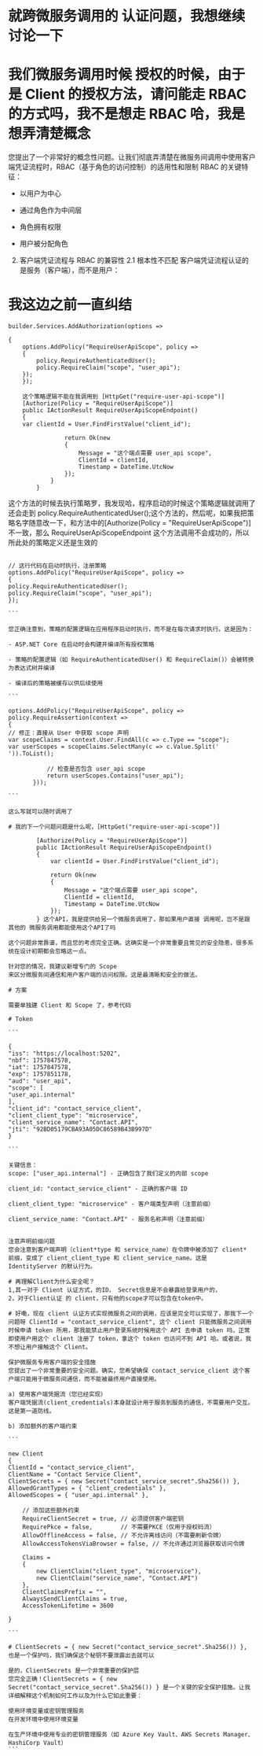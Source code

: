 # 就跨微服务调用的 认证问题，我想继续讨论一下

# 我们微服务调用时候 授权的时候，由于是 Client 的授权方法，请问能走 RBAC 的方式吗，我不是想走 RBAC 哈，我是想弄清楚概念

您提出了一个非常好的概念性问题。让我们彻底弄清楚在微服务间调用中使用客户端凭证流程时，RBAC（基于角色的访问控制）的适用性和限制
RBAC 的关键特征：

- 以用户为中心

- 通过角色作为中间层

- 角色拥有权限

- 用户被分配角色

2. 客户端凭证流程与 RBAC 的兼容性
   2.1 根本性不匹配
   客户端凭证流程认证的是服务（客户端），而不是用户：

# 我这边之前一直纠结

```
builder.Services.AddAuthorization(options =>

{
    options.AddPolicy("RequireUserApiScope", policy =>
    {
        policy.RequireAuthenticatedUser();
        policy.RequireClaim("scope", "user_api");
    });
    });

    这个策略逻辑不能在我调用到 [HttpGet("require-user-api-scope")]
    [Authorize(Policy = "RequireUserApiScope")]
    public IActionResult RequireUserApiScopeEndpoint()
    {
    var clientId = User.FindFirstValue("client_id");

                return Ok(new
                {
                    Message = "这个端点需要 user_api scope",
                    ClientId = clientId,
                    Timestamp = DateTime.UtcNow
                });
            }
        }
```

这个方法的时候去执行策略罗，我发现哈，程序启动的时候这个策略逻辑就调用了还会走到 policy.RequireAuthenticatedUser();这个方法的，然后呢，如果我把策略名字随意改一下，和方法中的[Authorize(Policy = "RequireUserApiScope")] 不一致，那么 RequireUserApiScopeEndpoint 这个方法调用不会成功的，所以所此处的策略定义还是生效的

````

// 这行代码在启动时执行，注册策略
options.AddPolicy("RequireUserApiScope", policy =>
{
policy.RequireAuthenticatedUser();
policy.RequireClaim("scope", "user_api");
});

```

您正确注意到，策略的配置逻辑在应用程序启动时执行，而不是在每次请求时执行。这是因为：

- ASP.NET Core 在启动时会构建并编译所有授权策略

- 策略的配置逻辑（如 RequireAuthenticatedUser() 和 RequireClaim()）会被转换为表达式树并编译

- 编译后的策略被缓存以供后续使用

```

options.AddPolicy("RequireUserApiScope", policy =>
policy.RequireAssertion(context =>
{
// 修正：直接从 User 中获取 scope 声明
var scopeClaims = context.User.FindAll(c => c.Type == "scope");
var userScopes = scopeClaims.SelectMany(c => c.Value.Split(' ')).ToList();

           // 检查是否包含 user_api scope
           return userScopes.Contains("user_api");
       }));

```

这么写就可以随时调用了

# 我的下一个问题问题是什么呢，[HttpGet("require-user-api-scope")]

        [Authorize(Policy = "RequireUserApiScope")]
        public IActionResult RequireUserApiScopeEndpoint()
        {
            var clientId = User.FindFirstValue("client_id");

            return Ok(new
            {
                Message = "这个端点需要 user_api scope",
                ClientId = clientId,
                Timestamp = DateTime.UtcNow
            });
        } 这个API，我是提供给另一个微服务调用了，那如果用户直接 调用呢，岂不是跟其他的 微服务调用都能使用这个API了吗

这个问题非常靠谱，而且您的考虑完全正确。这确实是一个非常重要且常见的安全隐患，很多系统在设计初期都会忽略这一点。

针对您的情况，我建议新增专门的 Scope
来区分微服务间通信和用户客户端的访问权限。这是最清晰和安全的做法。

# 方案

需要单独建 Client 和 Scope 了，参考代码

# Token

```

{
"iss": "https://localhost:5202",
"nbf": 1757847578,
"iat": 1757847578,
"exp": 1757851178,
"aud": "user_api",
"scope": [
"user_api.internal"
],
"client_id": "contact_service_client",
"client_client_type": "microservice",
"client_service_name": "Contact.API",
"jti": "92BD05179CBA93A05DC86589B43B997D"
}

```

关键信息：
scope: ["user_api.internal"] - 正确包含了我们定义的内部 scope

client_id: "contact_service_client" - 正确的客户端 ID

client_client_type: "microservice" - 客户端类型声明（注意前缀）

client_service_name: "Contact.API" - 服务名称声明（注意前缀）


注意声明前缀问题
您会注意到客户端声明（client*type 和 service_name）在令牌中被添加了 client* 前缀，变成了 client_client_type 和 client_service_name。这是 IdentityServer 的默认行为。

# 再理解Client为什么安全呢？
1,其一对于 Client 认证方式，的ID， Secret信息是不会暴露给登录用户的，
2，对于Client认证 的 client，只有他的scope才可以包含在token中。

# 好嘞，现在 client 认证方式实现微服务之间的调用，应该是完全可以实现了，那我下一个问题呀 ClientId = "contact_service_client", 这个 client 只能微服务之间调用时候申请 token 所用，那我能禁止用户登录系统时候用这个 API 去申请 token 吗，正常即使用户用这个 client 注册了 token，拿这个 token 也访问不到 API 哈。或者说，我不想让用户接触这个 Client。

保护微服务专用客户端的安全措施
您提出了一个非常重要的安全问题。确实，您希望确保 contact_service_client 这个客户端只能用于微服务间通信，而不能被最终用户直接使用。

a) 使用客户端凭据流（您已经实现）
客户端凭据流(client_credentials)本身就设计用于服务到服务的通信，不需要用户交互。这是第一道防线。

b) 添加额外的客户端约束

```

new Client
{
ClientId = "contact_service_client",
ClientName = "Contact Service Client",
ClientSecrets = { new Secret("contact_service_secret".Sha256()) },
AllowedGrantTypes = { "client_credentials" },
AllowedScopes = { "user_api.internal" },

    // 添加这些额外约束
    RequireClientSecret = true, // 必须提供客户端密钥
    RequirePkce = false,        // 不需要PKCE（仅用于授权码流）
    AllowOfflineAccess = false, // 不允许离线访问（不需要刷新令牌）
    AllowAccessTokensViaBrowser = false, // 不允许通过浏览器获取访问令牌

    Claims =
    {
        new ClientClaim("client_type", "microservice"),
        new ClientClaim("service_name", "Contact.API")
    },
    ClientClaimsPrefix = "",
    AlwaysSendClientClaims = true,
    AccessTokenLifetime = 3600

}

```

# ClientSecrets = { new Secret("contact_service_secret".Sha256()) }, 也是一个保护吗，我们确保这个秘钥不要泄露出去就可以

是的，ClientSecrets 是一个非常重要的保护层
您完全正确！ClientSecrets = { new Secret("contact_service_secret".Sha256()) } 是一个关键的安全保护措施。让我详细解释这个机制如何工作以及为什么它如此重要：

使用环境变量或密钥管理服务
在开发环境中使用环境变量

在生产环境中使用专业的密钥管理服务（如 Azure Key Vault、AWS Secrets Manager、HashiCorp Vault）
```
````
